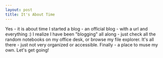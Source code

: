 ```yaml
---
layout: post
title: It's About Time
---
```

Yes - it is about time I started a blog - an official blog - with a url and everything :) 
I realize I have been "blogging" all along - just check all the random notebooks on my office desk, or browse my file explorer. It's all there - just not very organized or accessible.
Finally - a place to muse my own. Let's get going!
